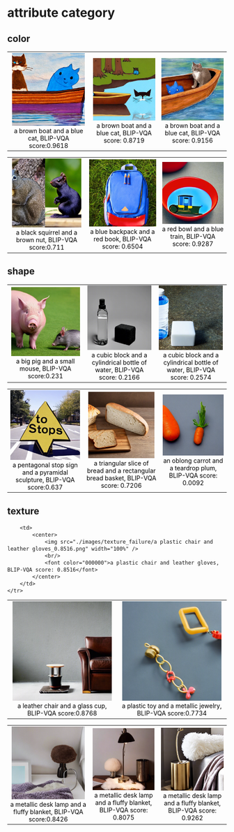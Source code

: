 
# attribute category

## color

<table rules="none" align="center">
	<tr>
		<td>
			<center>
				<img src="./images/color_failure/a brown boat and a blue cat_0.9618.png" width="95%" />
				<br/>
				<font color="000000">a brown boat and a blue cat, BLIP-VQA score:0.9618</font>
			</center>
		</td>
		<td>
			<center>
				<img src="./images/color_failure/a brown boat and a blue cat_0.8719.png" width="100%" />
				<br/>
				<font color="000000">a brown boat and a blue cat, BLIP-VQA score: 0.8719</font>
			</center>
		</td>
		<td>
			<center>
				<img src="./images/color_failure/a brown boat and a blue cat_0.9156.png" width="100%" />
				<br/>
				<font color="000000">a brown boat and a blue cat, BLIP-VQA score: 0.9156</font>
			</center>
		</td>
	</tr>
</table>

<table rules="none" align="center">
	<tr>
		<td>
			<center>
				<img src="./images/color_failure/a black squirrel and a brown nut_0.711.png" width="95%" />
				<br/>
				<font color="000000">a black squirrel and a brown nut, BLIP-VQA score:0.711</font>
			</center>
		</td>
		<td>
			<center>
				<img src="./images/color_failure/a blue backpack and a red book_0.6504.png" width="100%" />
				<br/>
				<font color="000000">a blue backpack and a red book, BLIP-VQA score: 0.6504</font>
			</center>
		</td>
		<td>
			<center>
				<img src="./images/color_failure/a red bowl and a blue train_0.9287.png" width="100%" />
				<br/>
				<font color="000000">a red bowl and a blue train, BLIP-VQA score: 0.9287</font>
			</center>
		</td>
	</tr>
</table>






## shape

<table rules="none" align="center">
	<tr>
		<td>
			<center>
				<img src="./images/shape_failure/a big pig and a small mouse_0.231.png" width="98%" />
				<br/>
				<font color="000000">a big pig and a small mouse, BLIP-VQA score:0.231</font>
			</center>
		</td>
		<td>
			<center>
				<img src="./images/shape_failure/a cubic block and a cylindrical bottle of water_0.2166.png" width="98%" />
				<br/>
				<font color="000000">a cubic block and a cylindrical bottle of water, BLIP-VQA score: 0.2166</font>
			</center>
		</td>
		<td>
			<center>
				<img src="./images/shape_failure/a cubic block and a cylindrical bottle of water_0.2574.png" width="98%" />
				<br/>
				<font color="000000">a cubic block and a cylindrical bottle of water, BLIP-VQA score: 0.2574</font>
			</center>
		</td>
	</tr>
</table>

<table rules="none" align="center">
	<tr>
		<td>
			<center>
				<img src="./images/shape_failure/a pentagonal stop sign and a pyramidal sculpture_0.637.png" width="100%" />
				<br/>
				<font color="000000">a pentagonal stop sign and a pyramidal sculpture, BLIP-VQA score:0.637</font>
			</center>
		</td>
		<td>
			<center>
				<img src="./images/shape_failure/a triangular slice of bread and a rectangular bread basket_0.7206.png" width="94%" />
				<br/>
				<font color="000000">a triangular slice of bread and a rectangular bread basket, BLIP-VQA score: 0.7206</font>
			</center>
		</td>
		<td>
			<center>
				<img src="./images/shape_failure/an oblong carrot and a teardrop plum_0.0092.png" width="100%" />
				<br/>
				<font color="000000">an oblong carrot and a teardrop plum, BLIP-VQA score: 0.0092</font>
			</center>
		</td>
	</tr>
</table>



## texture

<table rules="none" align="center">
	<tr>
		<td>
			<center>
				<img src="./images/texture_failure/a leather chair and a glass cup_0.8768.png" width="96%" />
				<br/>
				<font color="000000">a leather chair and a glass cup, BLIP-VQA score:0.8768</font>
			</center>
		</td>
		<td>
			<center>
				<img src="./images/texture_failure/a plastic toy and a metallic jewelry_0.7734.png" width="96%" />
				<br/>
				<font color="000000">a plastic toy and a metallic jewelry, BLIP-VQA score:0.7734</font>
			</center>
		</td>

		<td>
			<center>
				<img src="./images/texture_failure/a plastic chair and leather gloves_0.8516.png" width="100%" />
				<br/>
				<font color="000000">a plastic chair and leather gloves, BLIP-VQA score: 0.8516</font>
			</center>
		</td>
	</tr>
</table>

<table rules="none" align="center">
	<tr>
		<td>
			<center>
				<img src="./images/texture_failure/a metallic desk lamp and a fluffy blanket_0.8426.png" width="96%" />
				<br/>
				<font color="000000">a metallic desk lamp and a fluffy blanket, BLIP-VQA score:0.8426</font>
			</center>
		</td>
		<td>
			<center>
				<img src="./images/texture_failure/a metallic desk lamp and a fluffy blanket_0.8075.png" width="99%" />
				<br/>
				<font color="000000">a metallic desk lamp and a fluffy blanket, BLIP-VQA score: 0.8075</font>
			</center>
		</td>
		<td>
			<center>
				<img src="./images/texture_failure/a metallic desk lamp and a fluffy blanket_0.9262.png" width="100%" />
				<br/>
				<font color="000000">a metallic desk lamp and a fluffy blanket, BLIP-VQA score: 0.9262</font>
			</center>
		</td>
	</tr>
</table>




